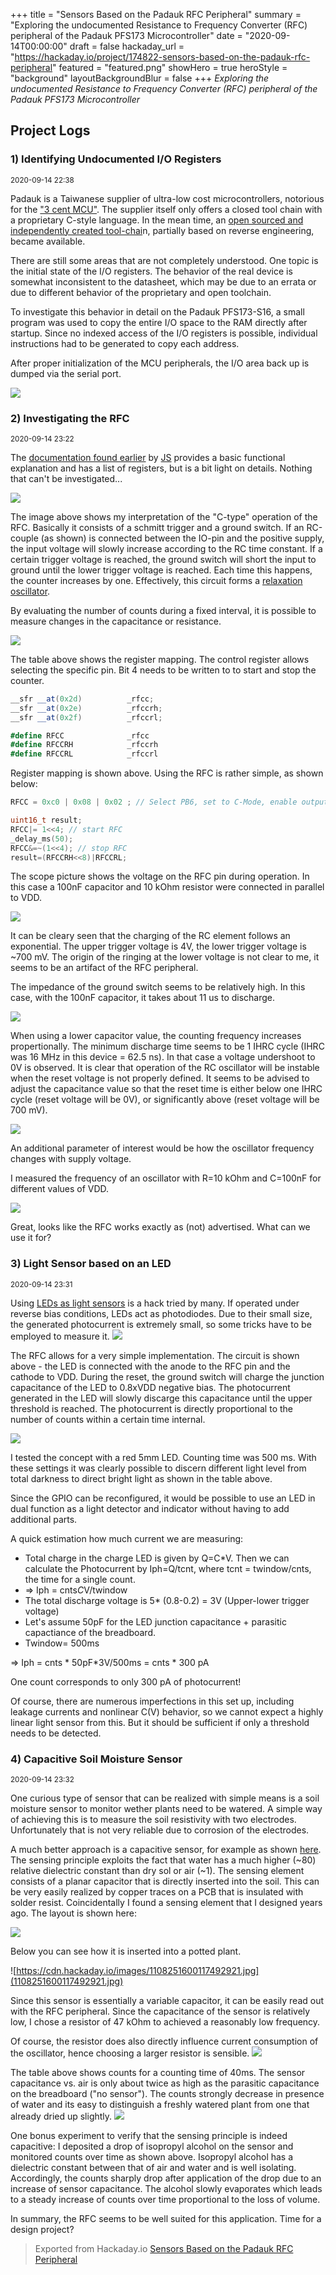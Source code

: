 +++
title = "Sensors Based on the Padauk RFC Peripheral"
summary = "Exploring the undocumented Resistance to Frequency Converter (RFC) peripheral of the Padauk PFS173 Microcontroller"
date = "2020-09-14T00:00:00"
draft = false
hackaday_url = "https://hackaday.io/project/174822-sensors-based-on-the-padauk-rfc-peripheral"
featured = "featured.png"
showHero = true
heroStyle = "background"
layoutBackgroundBlur = false
+++
*Exploring the undocumented Resistance to Frequency Converter (RFC) peripheral of the Padauk PFS173 Microcontroller*

## Project Logs
### 1) Identifying Undocumented I/O Registers
<small>2020-09-14 22:38</small>

Padauk is a Taiwanese supplier of ultra-low cost microcontrollers, notorious for the ["3 cent MCU"](https://cpldcpu.wordpress.com/2019/08/12/the-terrible-3-cent-mcu/). The supplier itself only offers a closed tool chain with a proprietary C-style language. In the mean time, an [open sourced and independently created tool-chai](https://free-pdk.github.io/)n, partially based on reverse engineering, became available.

There are still some areas that are not completely understood. One topic is the initial state of the I/O registers. The behavior of the real device is somewhat inconsistent to the datasheet, which may be due to an errata or due to different behavior of the proprietary and open toolchain.

To investigate this behavior in detail on the Padauk PFS173-S16,  a small program was used to copy the entire I/O space to the RAM directly after startup. Since no indexed access of the I/O registers is possible, individual instructions had to be generated to copy each address.

After proper initialization of the MCU peripherals, the I/O area back up is dumped via the serial port.

![](7545511600118452640.png)

### 2) Investigating the RFC
<small>2020-09-14 23:22</small>

The [documentation found earlier](http://www.htsemi.com/xiazai.aspx?aa=/include/upload/download/_20180709113738742.pdf&bb=PTBO165CXXS) by [JS](https://www.eevblog.com/forum/blog/eevblog-1144-padauk-programmer-reverse-engineering/msg3231126/#msg3231126) provides a basic functional explanation and has a list of registers, but is a bit light on details. Nothing that can't be investigated...

![](3587991600126545516.png)

The image above shows my interpretation of the "C-type" operation of the RFC. Basically it consists of a  schmitt trigger  and a ground switch. If an RC-couple (as shown) is connected between the IO-pin and the positive supply, the input voltage will slowly increase according to the RC time constant. If a certain trigger voltage is reached, the ground switch will short the input to ground until the lower trigger voltage is reached. Each time this happens, the counter increases by one. Effectively, this circuit forms a [relaxation oscillator](https://en.wikipedia.org/wiki/Relaxation_oscillator). 

By evaluating the number of counts during a fixed interval, it is possible to measure changes in the capacitance or resistance.

![](2573751600123756503.png)

The table above shows the register mapping. The control register allows selecting the specific pin. Bit 4 needs to be written to to start and stop the counter.

```cs
__sfr __at(0x2d)          _rfcc;
__sfr __at(0x2e)          _rfccrh;
__sfr __at(0x2f)          _rfccrl;

#define RFCC              _rfcc
#define RFCCRH            _rfccrh
#define RFCCRL            _rfccrl
```

Register mapping is shown above.  Using the RFC is rather simple, as shown below:

```cpp
RFCC = 0xc0 | 0x08 | 0x02 ; // Select PB6, set to C-Mode, enable output

uint16_t result;
RFCC|= 1<<4; // start RFC
_delay_ms(50);
RFCC&=~(1<<4); // stop RFC
result=(RFCCRH<<8)|RFCCRL;
```

The scope picture shows the voltage on the RFC pin during operation. In this case a 100nF capacitor and 10 kOhm resistor were connected in parallel to VDD.

![](5505451600124824657.png)

It can be cleary seen that the charging of the RC element follows an exponential. The upper trigger voltage is 4V, the lower trigger voltage is ~700 mV. The origin of the ringing at the lower voltage is not clear to me, it seems to be an artifact of the RFC peripheral.

The impedance of the ground switch seems to be relatively high. In this case, with the 100nF capacitor, it takes about 11 us to discharge.

![](9928751600125329871.png)

When using a lower capacitor value, the counting frequency increases propertionally. The minimum discharge time seems to be 1 IHRC cycle (IHRC was 16 MHz in this device = 62.5 ns). In that case a voltage undershoot to 0V is observed. It is clear that operation of the RC oscillator will be instable when the reset voltage is not properly defined. It seems to be advised to adjust the capacitance value so that the reset time is either below one IHRC cycle (reset voltage will be 0V), or significantly above (reset voltage will be 700 mV).

![](9205641600125316338.png)

An additional parameter of interest would be how the oscillator frequency changes with supply voltage.

I measured the frequency of an oscillator with R=10 kOhm and C=100nF for different values of VDD.

![](1745451600147950153.png)

Great, looks like the RFC works exactly as (not) advertised. What can we use it for?

### 3) Light Sensor based on an LED
<small>2020-09-14 23:31</small>

Using [LEDs as light sensors](https://en.wikipedia.org/wiki/LED_circuit#LED_as_light_sensor) is a hack tried by many. If operated under reverse bias conditions, LEDs act as photodiodes. Due to their small size, the generated photocurrent is extremely small, so some tricks have to be employed to measure it.
![](1419031600148822659.png)

The RFC allows for a very simple implementation. The circuit is shown above - the LED is connected with the anode to the RFC pin and the cathode to VDD. During the reset, the ground switch will charge the junction capacitance of the LED to 0.8xVDD negative bias. The photocurrent generated in the LED will slowly discarge this capacitance until the upper threshold is reached. The photocurrent is directly proportional to the number of counts within a certain time internal.

![](7529561600149451865.png)

I tested the concept with a red 5mm LED. Counting time was 500 ms. With these settings it was clearly possible to discern different light level from total darkness to direct bright light as shown in the table above.

Since the GPIO can be reconfigured, it would be possible to use an LED in dual function as a light detector and indicator without having to add additional parts.

A quick estimation how much current we are measuring:

- Total charge in the charge LED is given by Q=C*V. Then we can calculate the Photocurrent by Iph=Q/tcnt, where tcnt = twindow/cnts, the time for a single count.
- => Iph = cnts*C*V/twindow
- The total discharge voltage is 5* (0.8-0.2) = 3V (Upper-lower trigger voltage)
- Let's assume 50pF for the LED junction capacitance + parasitic capactiance of the breadboard.
- Twindow= 500ms

=> Iph = cnts * 50pF*3V/500ms = cnts * 300 pA

One count corresponds to only 300 pA of photocurrent!

Of course, there are numerous imperfections in this set up, including leakage currents and nonlinear C(V) behavior, so we cannot expect a highly linear light sensor from this. But it should be sufficient if only a threshold needs to be detected.

### 4) Capacitive Soil Moisture Sensor
<small>2020-09-14 23:32</small>

One curious type of sensor that can be realized with simple means is a soil moisture sensor to monitor wether plants need to be watered. A simple way of achieving this is to measure the soil resistivity with two electrodes. Unfortunately that is not very reliable due to corrosion of the electrodes.

A much better approach is a capacitive sensor, for example as shown [here](https://www.switchdoc.com/2020/06/tutorial-capacitive-moisture-sensor-grove/). The sensing principle exploits the fact that water has a much higher (~80) relative dielectric constant than dry sol or air (~1). The sensing element consists of a planar capacitor that is directly inserted into the soil. This can be very easily realized by copper traces on a PCB that is insulated with solder resist. Coincidentally I found a sensing element that I designed years ago. The layout is shown here:

![](6513491600126336953.png)

Below you can see how it is inserted into a potted plant.

![https://cdn.hackaday.io/images/1108251600117492921.jpg](1108251600117492921.jpg)

Since this sensor is essentially a variable capacitor, it can be easily read out with the RFC peripheral. Since the capacitance of the sensor is relatively low, I chose a resistor of 47 kOhm to achieved a reasonably low frequency.

Of course, the resistor does also directly influence current consumption of the oscillator, hence choosing a larger resistor is sensible. 
![](1327271600198047809.png)

The table above shows counts for a counting time of 40ms. The sensor capacitance vs. air is only about twice as high as the parasitic capacitance on the breadboard ("no sensor"). The counts strongly decrease in presence of water and its easy to distinguish a freshly watered plant from one that already dried up slightly.
![](7144431600198214865.png)

One bonus experiment to verify that the sensing principle is indeed capacitive: I deposited a drop of isopropyl alcohol on the sensor and monitored counts over time as shown above. Isopropyl alcohol has a dielectric constant between that of air and water and is well isolating. Accordingly, the counts sharply drop after application of the drop due to an increase of sensor capacitance. The alcohol slowly evaporates which leads to a steady increase of counts over time proportional to the loss of volume.

In summary, the RFC seems to be well suited for this application. Time for a design project?

> Exported from Hackaday.io [Sensors Based on the Padauk RFC Peripheral](https://hackaday.io/project/174822-sensors-based-on-the-padauk-rfc-peripheral)
